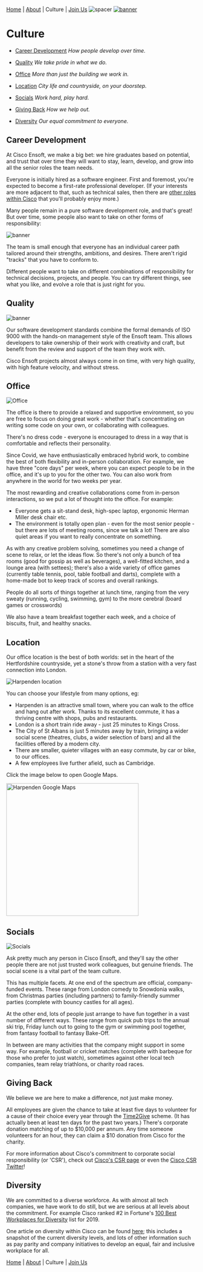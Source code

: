[Home](/README.md) | [About](/pages/about.md) | Culture | [Join Us](/pages/join.md)
![spacer](https://logs-01.loggly.com/inputs/e0e1595f-302c-4de6-bfe3-a7da99d6a3d3.gif?type=github&page=culture)
[![banner](/pages/img/cisco_ensoft_banner_small.png)](/README.md)

# Culture

 - [Career Development](#career-development) _How people develop over time._

 - [Quality](#quality) _We take pride in what we do._

 - [Office](#office) _More than just the building we work in._

 - [Location](#location) _City life and countryside, on your doorstep._

 - [Socials](#socials) _Work hard, play hard._

 - [Giving Back](#giving-back) _How we help out._

 - [Diversity](#diversity) _Our equal commitment to everyone._


## Career Development

At Cisco Ensoft, we make a big bet: we hire graduates based on potential, and
trust that over time they will want to stay, learn, develop, and grow into all
the senior roles the team needs.

Everyone is initially hired as a software engineer. First and foremost, you're
expected to become a first-rate professional developer. (If your interests are
more adjacent to that, such as technical sales, then there are [other roles
within Cisco](https://jobs.cisco.com) that you'll probably enjoy more.)

Many people remain in a pure software development role, and that's great! But
over time, some people also want to take on other forms of responsibility:

![banner](/pages/img/career-development.png)

The team is small enough that everyone has an individual career path tailored
around their strengths, ambitions, and desires. There aren't rigid "tracks" that
you have to conform to.

Different people want to take on different combinations of responsibility for
technical decisions, projects, and people. You can try different things, see
what you like, and evolve a role that is just right for you.

## Quality

![banner](/pages/img/enquality.png)

Our software development standards combine the formal demands of ISO 9000 with
the hands-on management style of the Ensoft team. This allows developers to take
ownership of their work with creativity and craft, but benefit from the review
and support of the team they work with.

Cisco Ensoft projects almost always come in on time, with very high quality,
with high feature velocity, and without stress.

## Office

![Office](/pages/img/office.jpg)

The office is there to provide a relaxed and supportive environment, so
you are free to focus on doing great work - whether that's concentrating on
writing some code on your own, or collaborating with colleagues.

There's no dress code - everyone is encouraged to dress in a way that is
comfortable and reflects their personality.

Since Covid, we have enthusiastically embraced hybrid work, to combine the best
of both flexibility and in-person collaboration. For
example, we have three "core days" per week, where you can expect people to be in the
office, and it's up to you for the other two. You can also work
from anywhere in the world for two weeks per year.

The most rewarding and creative collaborations come from in-person interactions,
so we put a lot of thought into the office. For example:

 - Everyone gets a sit-stand desk, high-spec laptop, ergonomic Herman Miller
   desk chair etc.
 - The environment is totally open plan - even for the most senior people - but
   there are lots of meeting rooms, since we talk a lot! There are also quiet
   areas if you want to really concentrate on something.

As with any creative problem solving, sometimes you need a change of scene to
relax, or let the ideas flow. So there's not only a bunch of tea rooms (good for
gossip as well as beverages), a well-fitted kitchen, and a lounge area (with
settees); there's also a wide variety of office games (currently table tennis,
pool, table football and darts), complete with a home-made bot to keep track of
scores and overall rankings.

People do all sorts of things together at lunch time, ranging from the very
sweaty (running, cycling, swimming, gym) to the more cerebral (board games or
crosswords)

We also have a team breakfast together each week, and a choice of biscuits,
fruit, and healthy snacks.

## Location

Our office location is the best of both worlds: set in the heart of the
Hertfordshire countryside, yet a stone's throw from a station with a very fast
connection into London.

![Harpenden location](/pages/img/harpenden-location.jpg)

You can choose your lifestyle from many options, eg:

 - Harpenden is an attractive small town, where you can walk to the office and
   hang out after work. Thanks to its excellent commute, it has a thriving centre
   with shops, pubs and restaurants.
 - London is a short train ride away - just 25 minutes to Kings Cross.
 - The City of St Albans is just 5 minutes away by train, bringing a wider
   social scene (theatres, clubs, a wider selection of bars) and all the
   facilities offered by a modern city.
 - There are smaller, quieter villages with an easy commute, by car or bike, to
   our offices.
 - A few employees live further afield, such as Cambridge.

Click the image below to open Google Maps.

[<img src="/pages/img/harpenden_gmaps.png" alt="Harpenden Google Maps" width=350px>](https://www.google.com/maps/place/Harpenden/@51.8190585,-0.3621381,12z)

## Socials

![Socials](/pages/img/social.jpg)

Ask pretty much any person in Cisco Ensoft, and they'll say the other people there are not just trusted work colleagues, but genuine friends. The social scene is a vital part of the team culture.

This has multiple facets. At one end of the spectrum are official, company-funded events. These range from London comedy to Snowdonia walks, from Christmas parties (including partners) to family-friendly summer parties (complete with bouncy castles for all ages).

At the other end, lots of people just arrange to have fun together in a vast number of different ways. These range from quick pub trips to the annual ski trip, Friday lunch out to going to the gym or swimming pool together, from fantasy football to fantasy Bake-Off.

In between are many activities that the company might support in some way. For example, football or cricket matches (complete with barbeque for those who prefer to just watch), sometimes against other local tech companies, team relay triathlons, or charity road races.

## Giving Back

We believe we are here to make a difference, not just make money.

All employees are given the chance to take at least five days to volunteer for a
cause of their choice every year through the
[Time2Give](https://blogs.cisco.com/tag/time2give) scheme. (It has actually been
at least ten days for the past two years.) There's
corporate donation matching of up to $10,000 per annum. Any time someone
volunteers for an hour, they can claim a $10 donation from Cisco for the
charity.

For more information about Cisco's commitment to corporate social responsibility (or 'CSR'), check out [Cisco's CSR page](https://www.cisco.com/c/en/us/about/csr.html) or even the [Cisco CSR Twitter](https://twitter.com/ciscocsr?lang=en)!

## Diversity

We are committed to a diverse workforce. As with almost all tech companies, we have work to do still, but we are serious at all
levels about the commitment. For example Cisco ranked #2 in Fortune's [100 Best Workplaces for Diversity](https://blogs.cisco.com/diversity/diversity-award) list for 2019.

One article on diversity within Cisco can be found [here](https://www.cisco.com/c/en/us/about/inclusion-diversity/us.html); this includes a snapshot of the current diversity levels, and lots of other information such as pay parity and company initiatives to develop an equal, fair and inclusive workplace for all.

[Home](/README.md) | [About](/pages/about.md) | Culture | [Join Us](/pages/join.md)
